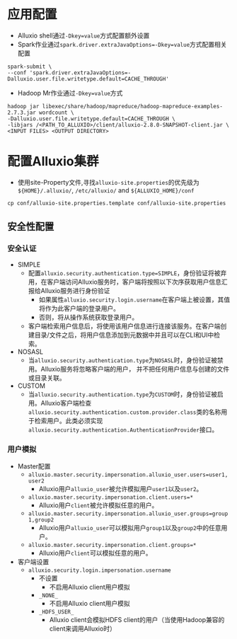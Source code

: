 # 应用配置

* Alluxio shell通过`-Dkey=value`方式配置额外设置
* Spark作业通过`spark.driver.extraJavaOptions=-Dkey=value`方式配置相关配置

```shell
spark-submit \
--conf 'spark.driver.extraJavaOptions=-Dalluxio.user.file.writetype.default=CACHE_THROUGH'
```

* Hadoop Mr作业通过`-Dkey=value`方式

```shell
hadoop jar libexec/share/hadoop/mapreduce/hadoop-mapreduce-examples-2.7.3.jar wordcount \
-Dalluxio.user.file.writetype.default=CACHE_THROUGH \
-libjars /<PATH_TO_ALLUXIO>/client/alluxio-2.8.0-SNAPSHOT-client.jar \
<INPUT FILES> <OUTPUT DIRECTORY>
```

# 配置Alluxio集群

* 使用site-Property文件,寻找`alluxio-site.properties`的优先级为`${HOME}/.alluxio/`, `/etc/alluxio/` and `${ALLUXIO_HOME}/conf`

```shell
cp conf/alluxio-site.properties.template conf/alluxio-site.properties
```

## 安全性配置

### 安全认证

* SIMPLE
  * 配置`alluxio.security.authentication.type=SIMPLE`，身份验证将被弃用，在客户端访问Alluxio服务时，客户端将按照以下次序获取用户信息汇报给Alluxio服务进行身份验证
    * 如果属性`alluxio.security.login.username`在客户端上被设置，其值将作为此客户端的登录用户。
    * 否则，将从操作系统获取登录用户。
  * 客户端检索用户信息后，将使用该用户信息进行连接该服务。在客户端创建目录/文件之后，将用户信息添加到元数据中并且可以在CLI和UI中检索。
* NOSASL
  * 当`alluxio.security.authentication.type`为`NOSASL`时，身份验证被禁用。Alluxio服务将忽略客户端的用户， 并不把任何用户信息与创建的文件或目录关联。
* CUSTOM
  * 当`alluxio.security.authentication.type`为`CUSTOM`时，身份验证被启用。Alluxio客户端检查`alluxio.security.authentication.custom.provider.class`类的名称用于检索用户。此类必须实现`alluxio.security.authentication.AuthenticationProvider`接口。

### 用户模拟

* Master配置
  * `alluxio.master.security.impersonation.alluxio_user.users=user1,user2`
    * Alluxio用户`alluxio_user`被允许模拟用户`user1`以及`user2`。
  * `alluxio.master.security.impersonation.client.users=*`
    - Alluxio用户`client`被允许模拟任意的用户。
  * `alluxio.master.security.impersonation.alluxio_user.groups=group1,group2`
    - Alluxio用户`alluxio_user`可以模拟用户`group1`以及`group2`中的任意用户。
  * `alluxio.master.security.impersonation.client.groups=*`
    - Alluxio用户`client`可以模拟任意的用户。
* 客户端设置
  * `alluxio.security.login.impersonation.username`
    - 不设置
      - 不启用Alluxio client用户模拟
    - `_NONE_`
      - 不启用Alluxio client用户模拟
    - `_HDFS_USER_`
      - Alluxio client会模拟HDFS client的用户（当使用Hadoop兼容的client来调用Alluxio时）